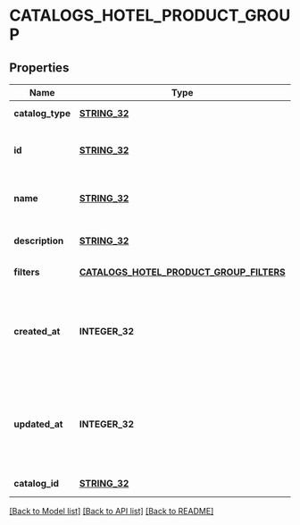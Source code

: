 # CATALOGS_HOTEL_PRODUCT_GROUP

## Properties
Name | Type | Description | Notes
------------ | ------------- | ------------- | -------------
**catalog_type** | [**STRING_32**](STRING_32.md) |  | [default to null]
**id** | [**STRING_32**](STRING_32.md) | ID of the hotel product group. | [default to null]
**name** | [**STRING_32**](STRING_32.md) | Name of hotel product group | [optional] [default to null]
**description** | [**STRING_32**](STRING_32.md) |  | [optional] [default to null]
**filters** | [**CATALOGS_HOTEL_PRODUCT_GROUP_FILTERS**](CatalogsHotelProductGroupFilters.md) |  | [default to null]
**created_at** | **INTEGER_32** | Unix timestamp in seconds of when catalog product group was created. | [optional] [default to null]
**updated_at** | **INTEGER_32** | Unix timestamp in seconds of last time catalog product group was updated. | [optional] [default to null]
**catalog_id** | [**STRING_32**](STRING_32.md) |  | [default to null]

[[Back to Model list]](../README.md#documentation-for-models) [[Back to API list]](../README.md#documentation-for-api-endpoints) [[Back to README]](../README.md)


